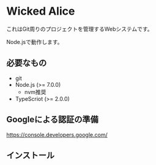 # Wicked Alice

これはGit周りのプロジェクトを管理するWebシステムです。

Node.jsで動作します。

## 必要なもの

* git
* Node.js (>= 7.0.0)
    * nvm推奨
* TypeScriot (>= 2.0.0)

## Googleによる認証の準備

https://console.developers.google.com/

## インストール

